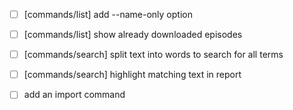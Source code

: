 * [ ] [commands/list] add --name-only option
* [ ] [commands/list] show already downloaded episodes

* [ ] [commands/search] split text into words to search for all terms
* [ ] [commands/search] highlight matching text in report

* [ ] add an import command
